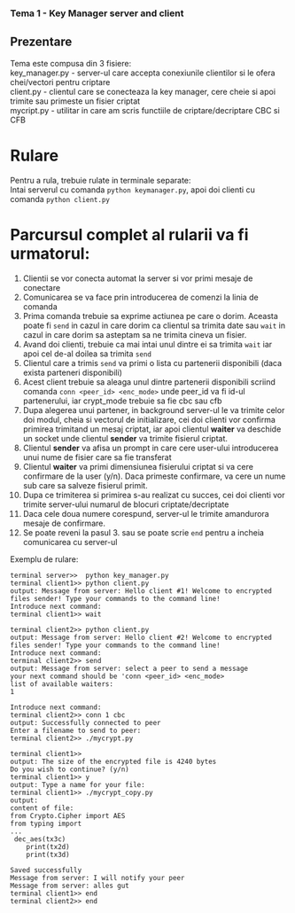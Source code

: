 ### Tema 1 - Key Manager server and client

## Prezentare

Tema este compusa din 3 fisiere:</br> 
key_manager.py - server-ul care accepta conexiunile clientilor si le ofera chei/vectori pentru criptare</br>
client.py - clientul care se conecteaza la key manager, cere cheie si apoi trimite sau primeste un fisier criptat</br>
mycript.py - utilitar in care am scris functiile de criptare/decriptare CBC si CFB

# Rulare
Pentru a rula, trebuie rulate in terminale separate:</br>
Intai serverul cu comanda 
```python keymanager.py```, 
apoi doi clienti cu comanda
```python client.py```

# Parcursul complet al rularii va fi urmatorul:
1. Clientii se vor conecta automat la server si vor primi mesaje de conectare
2. Comunicarea se va face prin introducerea de comenzi la linia de comanda
3. Prima comanda trebuie sa exprime actiunea pe care o dorim. Aceasta poate fi ```send``` in cazul in care dorim ca clientul sa trimita date sau ```wait``` in cazul in care dorim sa asteptam sa ne trimita cineva un fisier.
4. Avand doi clienti, trebuie ca mai intai unul dintre ei sa trimita ```wait``` iar apoi cel de-al doilea sa trimita ```send```
5. Clientul care a trimis ```send``` va primi o lista cu partenerii disponibili (daca exista parteneri disponibili)
6. Acest client trebuie sa aleaga unul dintre partenerii disponibili scriind comanda ```conn <peer_id> <enc_mode>``` unde peer_id va fi id-ul partenerului, iar crypt_mode trebuie sa fie cbc sau cfb
7. Dupa alegerea unui partener, in background server-ul le va trimite celor doi modul, cheia si vectorul de initializare, cei doi clienti vor confirma primirea trimitand un mesaj criptat, iar apoi clientul <b>waiter</b> va deschide un socket unde clientul <b>sender</b> va trimite fisierul criptat.
8. Clientul <b>sender</b> va afisa un prompt in care cere user-ului introducerea unui nume de fisier care sa fie transferat
9. Clientul <b>waiter</b> va primi dimensiunea fisierului criptat si va cere confirmare de la user (y/n). Daca primeste confirmare, va cere un nume sub care sa salveze fisierul primit.
10. Dupa ce trimiterea si primirea s-au realizat cu succes, cei doi clienti vor trimite server-ului numarul de blocuri criptate/decriptate
11. Daca cele doua numere corespund, server-ul le trimite amandurora mesaje de confirmare.
12. Se poate reveni la pasul 3. sau se poate scrie ```end``` pentru a incheia comunicarea cu server-ul

Exemplu de rulare:
```
terminal server>>  python key_manager.py
terminal client1>> python client.py
output: Message from server: Hello client #1! Welcome to encrypted files sender! Type your commands to the command line!    
Introduce next command:
terminal client1>> wait

terminal client2>> python client.py
output: Message from server: Hello client #2! Welcome to encrypted files sender! Type your commands to the command line!
Introduce next command: 
terminal client2>> send
output: Message from server: select a peer to send a message  
your next command should be 'conn <peer_id> <enc_mode>
list of available waiters:
1

Introduce next command: 
terminal client2>> conn 1 cbc
output: Successfully connected to peer
Enter a filename to send to peer: 
terminal client2>> ./mycrypt.py

terminal client1>>
output: The size of the encrypted file is 4240 bytes
Do you wish to continue? (y/n)
terminal client1>> y
output: Type a name for your file: 
terminal client1>> ./mycrypt_copy.py
output: 
content of file:
from Crypto.Cipher import AES
from typing import
...
 dec_aes(tx3c)
    print(tx2d)
    print(tx3d)

Saved successfully
Message from server: I will notify your peer
Message from server: alles gut
terminal client1>> end
terminal client2>> end
```